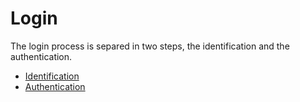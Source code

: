 # Login

The login process is separed in two steps, the identification and the authentication.

- [Identification](protocol/identification.md)
- [Authentication](protocol/auth.md)
